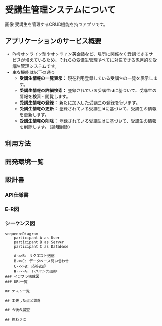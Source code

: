 # 受講生管理システムについて
画像
受講生を管理するCRUD機能を持つアプリです。
## アプリケーションのサービス概要
- 昨今オンライン塾やオンライン英会話など、場所に関係なく受講できるサービスが増えているため、それらの受講生管理すべてに対応できる汎用的な受講生管理システムです。
- 主な機能は以下の通り
  - **受講生情報の一覧表示：** 現在利用登録している受講生の一覧を表示します。
  - **受講生情報の詳細検索：** 登録されている受講生idに基づいて、受講生の情報を検索・閲覧します。
  - **受講生情報の登録：** 新たに加入した受講生の登録を行います。
  - **受講生情報の更新：** 登録されている受講生idに基づいて、受講生の情報を更新します。
  - **受講生情報の削除：** 登録されている受講生idに基づいて、受講生の情報を削除します。（論理削除）
## 利用方法

## 開発環境一覧

## 設計書
### API仕様書
### E-R図
### シーケンス図
```mermaid
sequenceDiagram
    participant A as User
    participant B as Server
    participant C as Database

    A->>B: リクエスト送信
    B->>C: データベース問い合わせ
    C-->>B: 応答返却
    B-->>A: レスポンス返却
### インフラ構成図
### URL一覧

## テスト一覧

## 工夫した点と課題

## 今後の展望

## 終わりに


